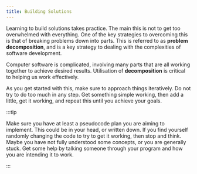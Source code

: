 ```yaml
---
title: Building Solutions
---
```


Learning to build solutions takes practice. The main this is not to get too overwhelmed with everything. One of the key strategies to overcoming this is that of breaking problems down into parts. This is referred to as **problem decomposition**, and is a key strategy to dealing with the complexities of software development.

Computer software is complicated, involving many parts that are all working together to achieve desired results. Utilisation of **decomposition** is critical to helping us work effectively.

As you get started with this, make sure to approach things iteratively. Do not try to do too much in any step. Get something simple working, then add a little, get it working, and repeat this until you achieve your goals.

:::tip

Make sure you have at least a pseudocode plan you are aiming to implement. This could be in your head, or written down. If you find yourself randomly changing the code to try to get it working, then stop and think. Maybe you have not fully understood some concepts, or you are generally stuck. Get some help by talking someone through your program and how you are intending it to work.

:::

